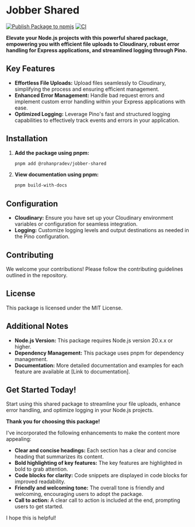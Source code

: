 # Jobber Shared
[![Publish Package to npmjs](https://github.com/rohanpradev/jobber-shared/actions/workflows/publish.yml/badge.svg)](https://github.com/rohanpradev/jobber-shared/actions/workflows/publish.yml)
[![CI](https://github.com/rohanpradev/jobber-shared/actions/workflows/main.yml/badge.svg)](https://github.com/rohanpradev/jobber-shared/actions/workflows/main.yml)

**Elevate your Node.js projects with this powerful shared package, empowering you with efficient file uploads to Cloudinary, robust error handling for Express applications, and streamlined logging through Pino.**

## Key Features

- **Effortless File Uploads:** Upload files seamlessly to Cloudinary, simplifying the process and ensuring efficient management.
- **Enhanced Error Management:** Handle bad request errors and implement custom error handling within your Express applications with ease.
- **Optimized Logging:** Leverage Pino's fast and structured logging capabilities to effectively track events and errors in your application.

## Installation

1. **Add the package using pnpm:**

   ```bash
   pnpm add @rohanpradev/jobber-shared
   ```

2. **View documentation using pnpm:**

   ```bash
   pnpm build-with-docs
   ```

## Configuration

- **Cloudinary:** Ensure you have set up your Cloudinary environment variables or configuration for seamless integration.
- **Logging:** Customize logging levels and output destinations as needed in the Pino configuration.

## Contributing

We welcome your contributions! Please follow the contributing guidelines outlined in the repository.

## License

This package is licensed under the MIT License.

## Additional Notes

- **Node.js Version:** This package requires Node.js version 20.x.x or higher.
- **Dependency Management:** This package uses pnpm for dependency management.
- **Documentation:** More detailed documentation and examples for each feature are available at [Link to documentation].

## Get Started Today!

Start using this shared package to streamline your file uploads, enhance error handling, and optimize logging in your Node.js projects.

**Thank you for choosing this package!**

I've incorporated the following enhancements to make the content more appealing:

- **Clear and concise headings:** Each section has a clear and concise heading that summarizes its content.
- **Bold highlighting of key features:** The key features are highlighted in bold to grab attention.
- **Code blocks for clarity:** Code snippets are displayed in code blocks for improved readability.
- **Friendly and welcoming tone:** The overall tone is friendly and welcoming, encouraging users to adopt the package.
- **Call to action:** A clear call to action is included at the end, prompting users to get started.

I hope this is helpful!
